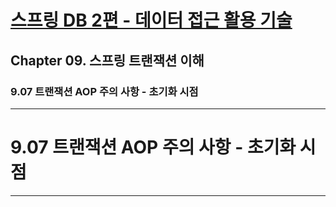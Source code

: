 # <a href = "../README.md" target="_blank">스프링 DB 2편 - 데이터 접근 활용 기술</a>
## Chapter 09. 스프링 트랜잭션 이해
### 9.07 트랜잭션 AOP 주의 사항 - 초기화 시점


---

# 9.07 트랜잭션 AOP 주의 사항 - 초기화 시점

---
